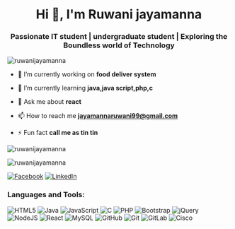 

<h1 align="center">Hi 👋, I'm Ruwani jayamanna</h1>
<h3 align="center">Passionate IT student | undergraduate student | Exploring the Boundless world of Technology</h3>

<p align="left"> <img src="https://komarev.com/ghpvc/?username=ruwanijayamanna&label=Profile%20views&color=0e75b6&style=flat" alt="ruwanijayamanna" /> </p>

- 🔭 I’m currently working on **food deliver system**

- 🌱 I’m currently learning **java,java script,php,c**

- 💬 Ask me about **react**

- 📫 How to reach me **jayamannaruwani99@gmail.com**

- ⚡ Fun fact **call me as tin tin**

 

<p><img align="center" src="https://github-readme-streak-stats.herokuapp.com/?user=ruwanijayamanna&" alt="ruwanijayamanna" /></p>
 <p><img align="center" src="https://github-readme-stats.vercel.app/api/top-langs?username=ruwanijayamanna&show_icons=true&locale=en&layout=compact" alt="ruwanijayamanna" /></p>


<p align="left">

  [![Facebook](https://img.shields.io/badge/Facebook-%231877F2.svg?logo=Facebook&logoColor=white)](https://www.facebook.com/ruwee.jayamanna.14) [![LinkedIn](https://img.shields.io/badge/LinkedIn-%230077B5.svg?logo=linkedin&logoColor=white)](https://www.linkedin.com/in/ruwani-jayamanna9926 ) 




<h3 align="left">Languages and Tools:</h3>

![HTML5](https://img.shields.io/badge/html5-%23E34F26.svg?style=plastic&logo=html5&logoColor=white) ![Java](https://img.shields.io/badge/java-%23ED8B00.svg?style=plastic&logo=openjdk&logoColor=white) ![JavaScript](https://img.shields.io/badge/javascript-%23323330.svg?style=plastic&logo=javascript&logoColor=%23F7DF1E) ![C](https://img.shields.io/badge/c-%2300599C.svg?style=plastic&logo=c&logoColor=white) ![PHP](https://img.shields.io/badge/php-%23777BB4.svg?style=plastic&logo=php&logoColor=white) ![Bootstrap](https://img.shields.io/badge/bootstrap-%238511FA.svg?style=plastic&logo=bootstrap&logoColor=white) ![jQuery](https://img.shields.io/badge/jquery-%230769AD.svg?style=plastic&logo=jquery&logoColor=white) ![NodeJS](https://img.shields.io/badge/node.js-6DA55F?style=plastic&logo=node.js&logoColor=white) ![React](https://img.shields.io/badge/react-%2320232a.svg?style=plastic&logo=react&logoColor=%2361DAFB) ![MySQL](https://img.shields.io/badge/mysql-4479A1.svg?style=plastic&logo=mysql&logoColor=white)  ![GitHub](https://img.shields.io/badge/github-%23121011.svg?style=plastic&logo=github&logoColor=white) ![Git](https://img.shields.io/badge/git-%23F05033.svg?style=plastic&logo=git&logoColor=white) ![GitLab](https://img.shields.io/badge/gitlab-%23181717.svg?style=plastic&logo=gitlab&logoColor=white) ![Cisco](https://img.shields.io/badge/cisco-%23049fd9.svg?style=plastic&logo=cisco&logoColor=black)


